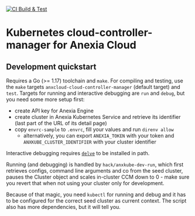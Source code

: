 [![CI Build & Test](https://github.com/anexia-it/anxcloud-cloud-controller-manager/actions/workflows/push.yml/badge.svg?branch=main&event=push)](https://github.com/anexia-it/anxcloud-cloud-controller-manager/actions/workflows/push.yml)

# Kubernetes cloud-controller-manager for Anexia Cloud

## Development quickstart

Requires a Go (>= 1.17) toolchain and `make`. For compiling and testing, use the `make` targets
`anxcloud-cloud-controller-manager` (default target) and `test`. Targets for running and interactive debugging are
`run` and `debug`, but you need some more setup first:

* create API key for Anexia Engine
* create cluster in Anexia Kubernetes Service and retrieve its identifier (last part of the URL of its detail page)
* copy `envrc-sample` to `.envrc`, fill your values and run `direnv allow`
  - alternatively, you can export `ANEXIA_TOKEN` with your token and `ANXKUBE_CLUSTER_IDENTIFIER` with your cluster identifier

Interactive debugging requires [`delve`](https://github.com/go-delve/delve) to be installed in path.

Running (and debugging) is handled by `hack/anxkube-dev-run`, which first retrieves configs, command line arguments
and co from the seed cluster, pauses the Cluster object and scales in-cluster CCM down to 0 - make sure you revert
that when not using your cluster only for development.

Because of that magic, you need `kubectl` for running and debug and it has to be configured for the correct seed
cluster as current context. The script also has more dependencies, but it will tell you.

